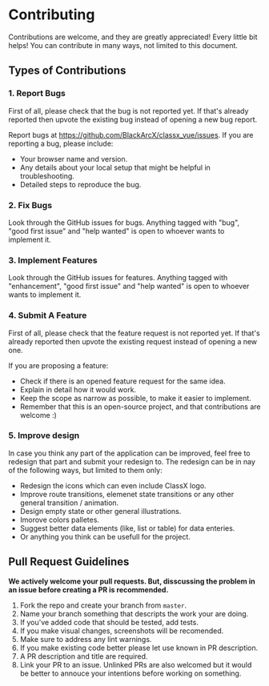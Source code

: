 # Contributing

Contributions are welcome, and they are greatly appreciated! Every little bit helps! You can contribute in many ways, not limited to this document.

## Types of Contributions

### 1. Report Bugs

First of all, please check that the bug is not reported yet. If that's already reported then upvote the existing bug instead of opening a new bug report.

Report bugs at https://github.com/BlackArcX/classx_vue/issues. If you are reporting a bug, please include:

* Your browser name and version.
* Any details about your local setup that might be helpful in troubleshooting.
* Detailed steps to reproduce the bug.

### 2. Fix Bugs

Look through the GitHub issues for bugs. Anything tagged with "bug", "good first issue" and "help wanted" is open to whoever wants to implement it.

### 3. Implement Features

Look through the GitHub issues for features. Anything tagged with "enhancement", "good first issue" and "help wanted" is open to whoever wants to implement it.

### 4. Submit A Feature

First of all, please check that the feature request is not reported yet. If that's already reported then upvote the existing request instead of opening a new one.

If you are proposing a feature:

* Check if there is an opened feature request for the same idea.
* Explain in detail how it would work.
* Keep the scope as narrow as possible, to make it easier to implement.
* Remember that this is an open-source project, and that contributions are welcome :)

### 5. Improve design

In case you think any part of the application can be improved, feel free to redesign that part and submit your redesign to.
The redesign can be in nay of the following ways, but limited to them only:

* Redesign the icons which can even include ClassX logo.
* Improve route transitions, elemenet state transitions or any other general transition / animation.
* Design empty state or other general illustrations.
* Imorove colors palletes.
* Suggest better data elements (like, list or table) for data enteries.
* Or anything you think can be usefull for the project.

## Pull Request Guidelines

**We actively welcome your pull requests. But, disscussing the problem in an issue before creating a PR is recommended.**

1. Fork the repo and create your branch from `master`.
2. Name your branch something that descripts the work your are doing.
3. If you've added code that should be tested, add tests.
4. If you make visual changes, screenshots will be recomended.
5. Make sure to address any lint warnings.
6. If you make existing code better please let use known in PR description.
7. A PR description and title are required.
8. Link your PR to an issue. Unlinked PRs are also welcomed but it would be better to annouce your intentions before working on something.


